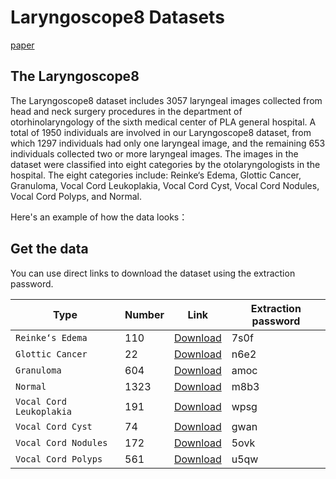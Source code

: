# Laryngoscope8 Datasets
[paper](https://www.sciencedirect.com/science/article/pii/S0167865521002646?via%3Dihub)

## The Laryngoscope8

The Laryngoscope8 dataset includes 3057 laryngeal images collected from head and neck surgery procedures in the department of otorhinolaryngology of the sixth medical center of PLA general hospital. A total of 1950 individuals are involved in our Laryngoscope8 dataset, from which 1297 individuals had only one laryngeal image, and the remaining 653 individuals collected two or more laryngeal images. The images in the dataset were classified into eight categories by the otolaryngologists in the hospital. The eight categories include: Reinke‘s Edema, Glottic Cancer, Granuloma, Vocal Cord Leukoplakia, Vocal Cord Cyst, Vocal Cord Nodules, Vocal Cord Polyps, and Normal. 

Here's an example of how the data looks：


## Get the data
You can use direct links to download the dataset using the extraction password. 

| Type  | Number | Link | Extraction password |
| ------------- | ------------- | ------------- | ------------- |
|   `Reinke‘s Edema`          | 110  | [Download](https://pan.baidu.com/s/1Cc0_s9cTjNShwC0bI4w_xQ)  | 7s0f |
|   `Glottic Cancer`          | 22   | [Download](https://pan.baidu.com/s/1Ku0kvXdH90Vr0LO_59nn6w)  | n6e2 |
|   `Granuloma`               | 604  | [Download](https://pan.baidu.com/s/1GwoaHXRwE1VemDz7T8lytA)  | amoc |
|   `Normal`                  | 1323 | [Download](https://pan.baidu.com/s/1ZmSKun3fzAJrJtRc7cs5uA)  | m8b3 |
|   `Vocal Cord Leukoplakia`  | 191  | [Download](https://pan.baidu.com/s/1LhwlGUj_RVbw0wTnZ4SiJg)  | wpsg |
|   `Vocal Cord Cyst`         | 74   | [Download](https://pan.baidu.com/s/11weyk-R2AU7VfBuhxbYAzg)  | gwan |
|   `Vocal Cord Nodules`      | 172  | [Download](https://pan.baidu.com/s/1g8Txr5EsY4kEmGfHIWs39Q)  | 5ovk |
|   `Vocal Cord Polyps`       | 561  | [Download](https://pan.baidu.com/s/18QJCam7tcpREXqyw5tgoRA)  | u5qw |


